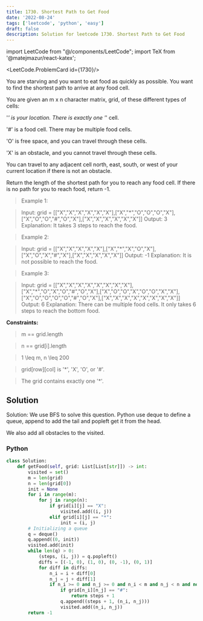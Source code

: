 ```yaml
---
title: 1730. Shortest Path to Get Food
date: '2022-08-24'
tags: ['leetcode', 'python', 'easy']
draft: false
description: Solution for leetcode 1730. Shortest Path to Get Food
---
```

import LeetCode from "@/components/LeetCode";
import TeX from '@matejmazur/react-katex';

<LeetCode.ProblemCard id={1730}/>

You are starving and you want to eat food as quickly as possible. You want to find the shortest path to arrive at any food cell.

You are given an m x n character matrix, grid, of these different types of cells:

'*' is your location. There is exactly one '*' cell.

'#' is a food cell. There may be multiple food cells.

'O' is free space, and you can travel through these cells.

'X' is an obstacle, and you cannot travel through these cells.

You can travel to any adjacent cell north, east, south, or west of your current location if there is not an obstacle.

Return the length of the shortest path for you to reach any food cell. If there is no path for you to reach food, return -1.

> Example 1:

> Input: grid <TeX>=</TeX> [["X","X","X","X","X","X"],["X","*","O","O","O","X"],["X","O","O","#","O","X"],["X","X","X","X","X","X"]]
> Output: 3
> Explanation: It takes 3 steps to reach the food.

> Example 2:

> Input: grid <TeX>=</TeX> [["X","X","X","X","X"],["X","*","X","O","X"],["X","O","X","#","X"],["X","X","X","X","X"]]
> Output: -1
> Explanation: It is not possible to reach the food.

> Example 3:

> Input: grid <TeX>=</TeX> [["X","X","X","X","X","X","X","X"],["X","*","O","X","O","#","O","X"],["X","O","O","X","O","O","X","X"],["X","O","O","O","O","#","O","X"],["X","X","X","X","X","X","X","X"]]
> Output: 6
> Explanation: There can be multiple food cells. It only takes 6 steps to reach the bottom food.

**Constraints:**

> m <TeX>=</TeX><TeX>=</TeX> grid.length

> n <TeX>=</TeX><TeX>=</TeX> grid[i].length

> 1 <TeX>\leq</TeX> m, n <TeX>\leq</TeX> 200

> grid[row][col] is '*', 'X', 'O', or '#'.

> The grid contains exactly one '*'.


## Solution
Solution:  We use BFS to solve this question. Python use deque to define a queue, append to add the tail and popleft get it from the head. 

We also add all obstacles to the visited. 

### Python
```python
class Solution:
    def getFood(self, grid: List[List[str]]) -> int:
        visited = set()
        m = len(grid)
        n = len(grid[0])
        init = None
        for i in range(m):
            for j in range(n):
                if grid[i][j] == "X":
                    visited.add((i, j))
                elif grid[i][j] == "*":
                    init = (i, j)
        # Initializing a queue
        q = deque()
        q.append((0, init))
        visited.add(init)
        while len(q) > 0:
            (steps, (i, j)) = q.popleft()
            diffs = [(-1, 0), (1, 0), (0, -1), (0, 1)]
            for diff in diffs:
                n_i = i + diff[0]
                n_j = j + diff[1]
                if n_i >= 0 and n_j >= 0 and n_i < m and n_j < n and not (n_i, n_j) in visited:
                    if grid[n_i][n_j] == "#":
                        return steps + 1
                    q.append((steps + 1, (n_i, n_j)))
                    visited.add((n_i, n_j))
        return -1
```
